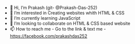 - 👋 Hi, I’m Prakash (git- @Prakash-Das-252)
- 👀 I’m interested in Creating websites whith HTML & CSS
- 🌱 I’m currently learning JavaScript
- 💞️ I’m looking to collaborate on HTML & CSS based website
- 📫 How to reach me - Go to the link & text me - https://facebook.com/prakashdas252
